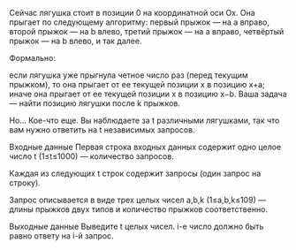 ﻿Сейчас лягушка стоит в позиции 0 на координатной оси Ox. Она прыгает по следующему алгоритму: первый прыжок — на a вправо, второй прыжок — на b влево, третий прыжок — на a вправо, четвёртый прыжок — на b влево, и так далее.

Формально:

если лягушка уже прыгнула четное число раз (перед текущим прыжком), то она прыгает от ее текущей позиции x в позицию x+a;
иначе она прыгает от ее текущей позиции x в позицию x−b.
Ваша задача — найти позицию лягушки после k прыжков.

Но... Кое-что еще. Вы наблюдаете за t различными лягушками, так что вам нужно ответить на t независимых запросов.

Входные данные
Первая строка входных данных содержит одно целое число t (1≤t≤1000) — количество запросов.

Каждая из следующих t строк содержит запросы (один запрос на строку).

Запрос описывается в виде трех целых чисел a,b,k (1≤a,b,k≤109) — длины прыжков двух типов и количество прыжков соответственно.

Выходные данные
Выведите t целых чисел. i-е число должно быть равно ответу на i-й запрос.
